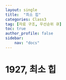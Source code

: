 ```yaml
---
layout: single
title:  "최소 힙"
categories: Class3
tag: [자료 구조, 우선순위 큐]
toc: true
author_profile: false
sidebar: 
    nav: "docs"
---
```


# 1927, 최소 힙
